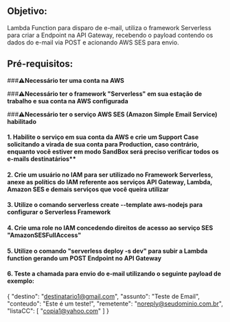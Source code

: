 ## Objetivo:
Lambda Function para disparo de e-mail, utiliza o framework Serverless para criar a Endpoint na API Gateway, recebendo o payload contendo os dados do e-mail via POST e acionando AWS SES para envio.

## Pré-requisitos:

###⚠️**Necessário ter uma conta na AWS**

###⚠️**Necessário ter o framework "Serverless" em sua estação de trabalho e sua conta na AWS configurada**

###⚠️**Necessário ter o serviço AWS SES (Amazon Simple Email Service) habilitado**

#### 1. Habilite o serviço em sua conta da AWS e crie um Support Case solicitando a virada de sua conta para Production, caso contrário, enquanto você estiver em modo SandBox será preciso verificar todos os e-mails destinatários**

#### 2. Crie um usuário no IAM para ser utilizado no Framework Serverless, anexe as polítics do IAM referente aos serviços API Gateway, Lambda, Amazon SES e demais serviços que você queira utilizar

#### 3. Utilize o comando **serverless create --template aws-nodejs** para configurar o Serverless Framework

#### 4. Crie uma role no IAM concedendo direitos de acesso ao serviço SES "AmazonSESFullAccess" 

#### 5. Utilize o comando "serverless deploy -s dev" para subir a Lambda function gerando um POST Endpoint no API Gateway

#### 6. Teste a chamada para envio do e-mail utilizando o seguinte payload de exemplo:

{
  "destino": "destinatario1@gmail.com",
  "assunto": "Teste de Email",
  "conteudo": "Este é um teste!",
  "remetente": "noreply@seudominio.com.br",
  "listaCC": [
                "copia1@yahoo.com"
            ]
}





